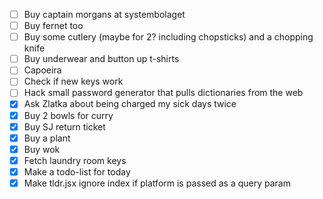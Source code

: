  - [ ] Buy captain morgans at systembolaget
 - [ ] Buy fernet too
 - [ ] Buy some cutlery (maybe for 2? including chopsticks) and a chopping knife
 - [ ] Buy underwear and button up t-shirts
 - [ ] Capoeira
 - [ ] Check if new keys work
 - [ ] Hack small password generator that pulls dictionaries from the web
 - [X] Ask Zlatka about being charged my sick days twice
 - [X] Buy 2 bowls for curry
 - [X] Buy SJ return ticket
 - [X] Buy a plant
 - [X] Buy wok
 - [X] Fetch laundry room keys
 - [X] Make a todo-list for today
 - [X] Make tldr.jsx ignore index if platform is passed as a query param
